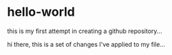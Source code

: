 # hello-world
this is my first attempt in creating a github repository...

hi there, this is a set of changes I've applied to my file... 
